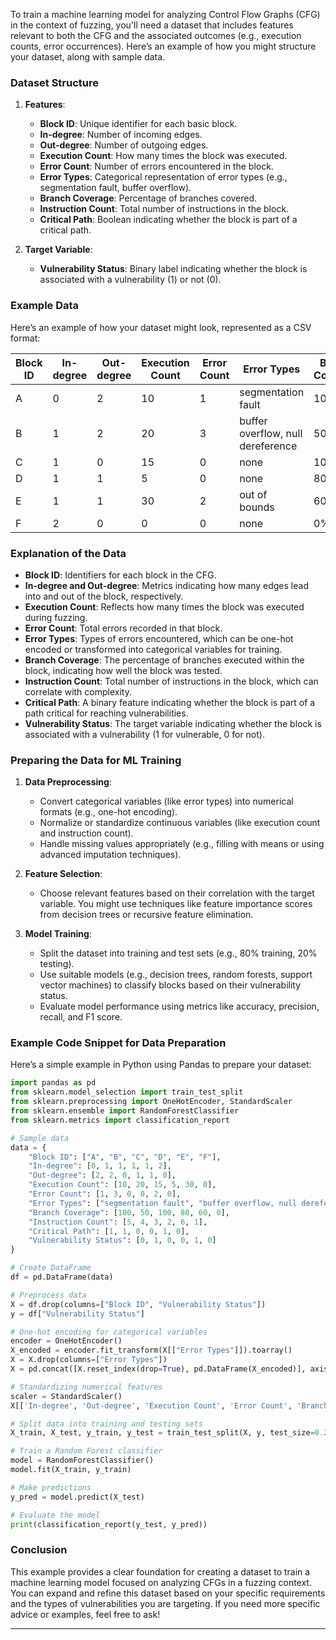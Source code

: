 To train a machine learning model for analyzing Control Flow Graphs (CFG) in the context of fuzzing, you'll need a dataset that includes features relevant to both the CFG and the associated outcomes (e.g., execution counts, error occurrences). Here’s an example of how you might structure your dataset, along with sample data.

### Dataset Structure

1. **Features**:
    - **Block ID**: Unique identifier for each basic block.
    - **In-degree**: Number of incoming edges.
    - **Out-degree**: Number of outgoing edges.
    - **Execution Count**: How many times the block was executed.
    - **Error Count**: Number of errors encountered in the block.
    - **Error Types**: Categorical representation of error types (e.g., segmentation fault, buffer overflow).
    - **Branch Coverage**: Percentage of branches covered.
    - **Instruction Count**: Total number of instructions in the block.
    - **Critical Path**: Boolean indicating whether the block is part of a critical path.

2. **Target Variable**:
    - **Vulnerability Status**: Binary label indicating whether the block is associated with a vulnerability (1) or not (0).

### Example Data

Here’s an example of how your dataset might look, represented as a CSV format:

| Block ID | In-degree | Out-degree | Execution Count | Error Count | Error Types         | Branch Coverage | Instruction Count | Critical Path | Vulnerability Status |
|----------|-----------|------------|------------------|-------------|----------------------|------------------|-------------------|----------------|---------------------|
| A        | 0         | 2          | 10               | 1           | segmentation fault    | 100%             | 5                 | 1              | 0                   |
| B        | 1         | 2          | 20               | 3           | buffer overflow, null dereference | 50%              | 4                 | 1              | 1                   |
| C        | 1         | 0          | 15               | 0           | none                 | 100%             | 3                 | 0              | 0                   |
| D        | 1         | 1          | 5                | 0           | none                 | 80%              | 2                 | 0              | 0                   |
| E        | 1         | 1          | 30               | 2           | out of bounds         | 60%              | 6                 | 1              | 1                   |
| F        | 2         | 0          | 0                | 0           | none                 | 0%               | 1                 | 0              | 0                   |

### Explanation of the Data

- **Block ID**: Identifiers for each block in the CFG.
- **In-degree and Out-degree**: Metrics indicating how many edges lead into and out of the block, respectively.
- **Execution Count**: Reflects how many times the block was executed during fuzzing.
- **Error Count**: Total errors recorded in that block.
- **Error Types**: Types of errors encountered, which can be one-hot encoded or transformed into categorical variables for training.
- **Branch Coverage**: The percentage of branches executed within the block, indicating how well the block was tested.
- **Instruction Count**: Total number of instructions in the block, which can correlate with complexity.
- **Critical Path**: A binary feature indicating whether the block is part of a path critical for reaching vulnerabilities.
- **Vulnerability Status**: The target variable indicating whether the block is associated with a vulnerability (1 for vulnerable, 0 for not).

### Preparing the Data for ML Training

1. **Data Preprocessing**:
    - Convert categorical variables (like error types) into numerical formats (e.g., one-hot encoding).
    - Normalize or standardize continuous variables (like execution count and instruction count).
    - Handle missing values appropriately (e.g., filling with means or using advanced imputation techniques).

2. **Feature Selection**:
    - Choose relevant features based on their correlation with the target variable. You might use techniques like feature importance scores from decision trees or recursive feature elimination.

3. **Model Training**:
    - Split the dataset into training and test sets (e.g., 80% training, 20% testing).
    - Use suitable models (e.g., decision trees, random forests, support vector machines) to classify blocks based on their vulnerability status.
    - Evaluate model performance using metrics like accuracy, precision, recall, and F1 score.

### Example Code Snippet for Data Preparation

Here’s a simple example in Python using Pandas to prepare your dataset:

```python
import pandas as pd
from sklearn.model_selection import train_test_split
from sklearn.preprocessing import OneHotEncoder, StandardScaler
from sklearn.ensemble import RandomForestClassifier
from sklearn.metrics import classification_report

# Sample data
data = {
    "Block ID": ["A", "B", "C", "D", "E", "F"],
    "In-degree": [0, 1, 1, 1, 1, 2],
    "Out-degree": [2, 2, 0, 1, 1, 0],
    "Execution Count": [10, 20, 15, 5, 30, 0],
    "Error Count": [1, 3, 0, 0, 2, 0],
    "Error Types": ["segmentation fault", "buffer overflow, null dereference", "none", "none", "out of bounds", "none"],
    "Branch Coverage": [100, 50, 100, 80, 60, 0],
    "Instruction Count": [5, 4, 3, 2, 6, 1],
    "Critical Path": [1, 1, 0, 0, 1, 0],
    "Vulnerability Status": [0, 1, 0, 0, 1, 0]
}

# Create DataFrame
df = pd.DataFrame(data)

# Preprocess data
X = df.drop(columns=["Block ID", "Vulnerability Status"])
y = df["Vulnerability Status"]

# One-hot encoding for categorical variables
encoder = OneHotEncoder()
X_encoded = encoder.fit_transform(X[["Error Types"]]).toarray()
X = X.drop(columns=["Error Types"])
X = pd.concat([X.reset_index(drop=True), pd.DataFrame(X_encoded)], axis=1)

# Standardizing numerical features
scaler = StandardScaler()
X[['In-degree', 'Out-degree', 'Execution Count', 'Error Count', 'Branch Coverage', 'Instruction Count', 'Critical Path']] = scaler.fit_transform(X[['In-degree', 'Out-degree', 'Execution Count', 'Error Count', 'Branch Coverage', 'Instruction Count', 'Critical Path']])

# Split data into training and testing sets
X_train, X_test, y_train, y_test = train_test_split(X, y, test_size=0.2, random_state=42)

# Train a Random Forest classifier
model = RandomForestClassifier()
model.fit(X_train, y_train)

# Make predictions
y_pred = model.predict(X_test)

# Evaluate the model
print(classification_report(y_test, y_pred))
```

### Conclusion

This example provides a clear foundation for creating a dataset to train a machine learning model focused on analyzing CFGs in a fuzzing context. You can expand and refine this dataset based on your specific requirements and the types of vulnerabilities you are targeting. If you need more specific advice or examples, feel free to ask!


---

